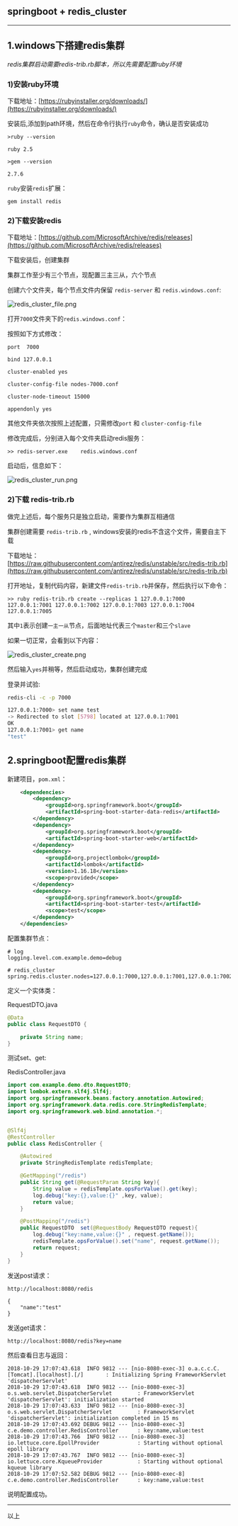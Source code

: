 ## springboot + redis_cluster

---


## 1.windows下搭建redis集群

*redis集群启动需要redis-trib.rb脚本，所以先需要配置ruby环境*

### 1)安装ruby环境


下载地址：[https://rubyinstaller.org/downloads/](https://rubyinstaller.org/downloads/)


安装后,添加到path环境，然后在命令行执行`ruby`命令，确认是否安装成功


    >ruby --version
    
    ruby 2.5
    
    >gem --version
    
    2.7.6


`ruby`安装`redis`扩展：
    
    gem install redis
    
### 2)下载安装redis

下载地址：[https://github.com/MicrosoftArchive/redis/releases](https://github.com/MicrosoftArchive/redis/releases)

下载安装后，创建集群

集群工作至少有三个节点，现配置三主三从，六个节点

创建六个文件夹，每个节点文件内保留 `redis-server`  和 `redis.windows.conf`:

![redis_cluster_file.png](../images/redis_cluster_file.png)

打开`7000`文件夹下的`redis.windows.conf`：

按照如下方式修改：

```config
port  7000

bind 127.0.0.1

cluster-enabled yes

cluster-config-file nodes-7000.conf

cluster-node-timeout 15000

appendonly yes
```


其他文件夹依次按照上述配置，只需修改`port` 和 `cluster-config-file`

修改完成后，分别进入每个文件夹启动redis服务：
    
    >> redis-server.exe    redis.windows.conf


启动后，信息如下：

![redis_cluster_run.png](../images/redis_cluster_run.png)


### 2)下载 redis-trib.rb


做完上述后，每个服务只是独立启动，需要作为集群互相通信

集群创建需要 `redis-trib.rb` ,  windows安装的redis不含这个文件，需要自主下载


下载地址：[https://raw.githubusercontent.com/antirez/redis/unstable/src/redis-trib.rb](https://raw.githubusercontent.com/antirez/redis/unstable/src/redis-trib.rb)

打开地址，复制代码内容，新建文件`redis-trib.rb`并保存，然后执行以下命令：

    >> ruby redis-trib.rb create --replicas 1 127.0.0.1:7000 127.0.0.1:7001 127.0.0.1:7002 127.0.0.1:7003 127.0.0.1:7004 127.0.0.1:7005
    

其中`1`表示创建`一主一从`节点，后面地址代表三个`master`和三个`slave`


如果一切正常，会看到以下内容：

![redis_cluster_create.png](../images/redis_cluster_create.png)

然后输入`yes`并稍等，然后启动成功，集群创建完成

登录并试验:


```bash
redis-cli -c -p 7000

127.0.0.1:7000> set name test
-> Redirected to slot [5798] located at 127.0.0.1:7001
OK
127.0.0.1:7001> get name
"test"
```



## 2.springboot配置redis集群

新建项目，`pom.xml`：

```xml
    <dependencies>
        <dependency>
            <groupId>org.springframework.boot</groupId>
            <artifactId>spring-boot-starter-data-redis</artifactId>
        </dependency>
        <dependency>
            <groupId>org.springframework.boot</groupId>
            <artifactId>spring-boot-starter-web</artifactId>
        </dependency>
        <dependency>
            <groupId>org.projectlombok</groupId>
            <artifactId>lombok</artifactId>
            <version>1.16.18</version>
            <scope>provided</scope>
        </dependency>
        <dependency>
            <groupId>org.springframework.boot</groupId>
            <artifactId>spring-boot-starter-test</artifactId>
            <scope>test</scope>
        </dependency>
    </dependencies>
```


配置集群节点：

```properties
# log
logging.level.com.example.demo=debug

# redis_cluster
spring.redis.cluster.nodes=127.0.0.1:7000,127.0.0.1:7001,127.0.0.1:7002,127.0.0.1:7003,127.0.0.1:7004,127.0.0.1:7005
```


定义一个实体类：

RequestDTO.java


```java
@Data
public class RequestDTO {

    private String name;
}

```


测试set、get:


RedisController.java

```java
import com.example.demo.dto.RequestDTO;
import lombok.extern.slf4j.Slf4j;
import org.springframework.beans.factory.annotation.Autowired;
import org.springframework.data.redis.core.StringRedisTemplate;
import org.springframework.web.bind.annotation.*;


@Slf4j
@RestController
public class RedisController {

    @Autowired
    private StringRedisTemplate redisTemplate;

    @GetMapping("/redis")
    public String get(@RequestParam String key){
        String value = redisTemplate.opsForValue().get(key);
        log.debug("key:{},value:{}" ,key, value);
        return value;
    }

    @PostMapping("/redis")
    public RequestDTO  set(@RequestBody RequestDTO request){
        log.debug("key:name,value:{}" , request.getName());
        redisTemplate.opsForValue().set("name", request.getName());
        return request;
    }
}
```



发送post请求：

    http://localhost:8080/redis
    
    {
    	"name":"test"
    }
    
发送get请求：

    http://localhost:8080/redis?key=name
    

然后查看日志与返回：

```log
2018-10-29 17:07:43.618  INFO 9812 --- [nio-8080-exec-3] o.a.c.c.C.[Tomcat].[localhost].[/]       : Initializing Spring FrameworkServlet 'dispatcherServlet'
2018-10-29 17:07:43.618  INFO 9812 --- [nio-8080-exec-3] o.s.web.servlet.DispatcherServlet        : FrameworkServlet 'dispatcherServlet': initialization started
2018-10-29 17:07:43.633  INFO 9812 --- [nio-8080-exec-3] o.s.web.servlet.DispatcherServlet        : FrameworkServlet 'dispatcherServlet': initialization completed in 15 ms
2018-10-29 17:07:43.692 DEBUG 9812 --- [nio-8080-exec-3] c.e.demo.controller.RedisController      : key:name,value:test
2018-10-29 17:07:43.766  INFO 9812 --- [nio-8080-exec-3] io.lettuce.core.EpollProvider            : Starting without optional epoll library
2018-10-29 17:07:43.767  INFO 9812 --- [nio-8080-exec-3] io.lettuce.core.KqueueProvider           : Starting without optional kqueue library
2018-10-29 17:07:52.582 DEBUG 9812 --- [nio-8080-exec-8] c.e.demo.controller.RedisController      : key:name,value:test
```

说明配置成功。

---

以上